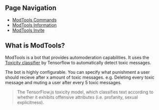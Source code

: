 ## Page Navigation
- [ModTools Commands](./COMMANDS.md)
- [ModTools Information](./PERFORMANCE.md)
- [ModTools Invite](https://discordapp.com/api/oauth2/authorize?client_id=634306491310145540&permissions=8&scope=bot)

## What is ModTools?

ModTools is a bot that provides automoderation capabilities. It uses the [Toxicity classifier](https://github.com/tensorflow/tfjs-models/tree/master/toxicity) by Tensorflow to automatically detect toxic messages.

The bot is highly configurable. You can specify what punishment a user should recieve after x amount of toxic messages. e.g. Deleting every toxic message and muting a user after every 5 toxic messages.

> The TensorFlow.js toxicity model, which classifies text according to whether it exhibits offensive attributes (i.e. profanity, sexual explicitness). 
 
